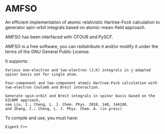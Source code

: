 # AMFSO
An efficient implementation of atomic relativistic Hartree-Fock calculation to 
generator spin-orbit integrals based on atomic-mean-field approach.

AMFSO has been interfaced with CFOUR and PySCF.
 
AMFSO is a free software, you can redistribute it and/or modify it under
the terms of the GNU General Public License.

It supports:

    Various one-electron and two-electron (J,K) integrals in j-adapted spinor basis set for single atom.

    Four-component and two-component atomic Hartree-Fock calculation with two-electron Coulomb and Breit interaction.

    Generate spin-orbit and Breit integrals in spinor basis based on the X2CAMF approach, 
    see Liu, J.; Cheng, L. J. Chem. Phys. 2018, 148, 144108. 
    and Zhang, C.; Cheng, L. J. Phys. Chem. A. (in press)


To compile and use, you must have:

    Eigen3 C++


